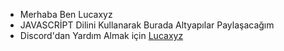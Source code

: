 - Merhaba Ben Lucaxyz
- JAVASCRİPT Dilini Kullanarak Burada Altyapılar Paylaşacağım
- Discord'dan Yardım Almak için [Lucaxyz](https://discord.com/channels/770038810808942613)
